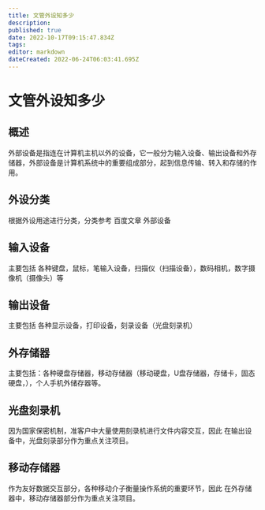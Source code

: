```yaml
---
title: 文管外设知多少
description: 
published: true
date: 2022-10-17T09:15:47.834Z
tags: 
editor: markdown
dateCreated: 2022-06-24T06:03:41.695Z
---
```


# 文管外设知多少
## 概述
外部设备是指连在计算机主机以外的设备，它一般分为输入设备、输出设备和外存储器，外部设备是计算机系统中的重要组成部分，起到信息传输、转入和存储的作用。
## 外设分类
根据外设用途进行分类，分类参考 百度文章 外部设备

## 输入设备
主要包括 各种键盘，鼠标，笔输入设备，扫描仪（扫描设备），数码相机，数字摄像机（摄像头）等

## 输出设备
主要包括 各种显示设备，打印设备，刻录设备（光盘刻录机）

## 外存储器
主要包括：各种硬盘存储器，移动存储器（移动硬盘，U盘存储器，存储卡，固态硬盘，），个人手机外储存器等。


## 光盘刻录机
 因为国家保密机制，准客户中大量使用刻录机进行文件内容交互，因此 在输出设备中，光盘刻录部分作为重点关注项目。
## 移动存储器
 作为友好数据交互部分，各种移动介子衡量操作系统的重要环节，因此 在外存储器中，移动存储器部分作为重点关注项目。